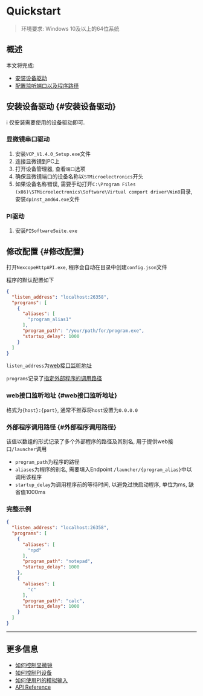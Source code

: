 # Quickstart

> 环境要求: Windows 10及以上的64位系统

## 概述

本文将完成:

* [安装设备驱动](#安装设备驱动)
* [配置监听端口以及程序路径](#修改配置)

## 安装设备驱动 {#安装设备驱动}

:information_source: 仅安装需要使用的设备驱动即可.

### 显微镜串口驱动

1. 安装`VCP_V1.4.0_Setup.exe`文件
2. 连接显微镜到PC上
3. 打开设备管理器, 查看`端口`选项
4. 确保显微镜端口的设备名称以`STMicroelectronics`开头
5. 如果设备名称错误, 需要手动打开`C:\Program Files (x86)\STMicroelectronics\Software\Virtual comport driver\Win8`目录, 安装`dpinst_amd64.exe`文件

### PI驱动

1. 安装`PISoftwareSuite.exe`

## 修改配置 {#修改配置}

打开`NexcopeHttpAPI.exe`, 程序会自动在目录中创建`config.json`文件

程序的默认配置如下

```json
{
  "listen_address": "localhost:26358",
  "programs": [
    {
      "aliases": [
        "program_alias1"
      ],
      "program_path": "/your/path/for/program.exe",
      "startup_delay": 1000
    }
  ]
}
```

`listen_address`为[web接口监听地址](#web接口监听地址)

`programs`记录了[指定外部程序的调用路径](#外部程序调用路径)

### web接口监听地址 {#web接口监听地址}

格式为`{host}:{port}`, 通常不推荐将`host`设置为`0.0.0.0`

### 外部程序调用路径 {#外部程序调用路径}

该值以数组的形式记录了多个外部程序的路径及其别名, 用于提供web接口`/launcher`调用

- `program_path`为程序的路径
- `aliases`为程序的别名, 需要填入Endpoint `/launcher/{program_alias}`中以调用该程序
- `startup_delay`为调用程序前的等待时间, 以避免过快启动程序, 单位为ms, 缺省值1000ms

### 完整示例

```json
{
  "listen_address": "localhost:26358",
  "programs": [
    {
      "aliases": [
        "npd"
      ],
      "program_path": "notepad",
      "startup_delay": 1000
    },
    {
      "aliases": [
        "c"
      ],
      "program_path": "calc",
      "startup_delay": 1000
    }
  ]
}
```

---

## 更多信息

* [如何控制显微镜](How-to-control-microscope.md)
* [如何控制PI设备](How-to-control-PI-device.md)
* [如何使用PI的模拟输入](How-to-use-pi-analog-input.md)
* [API Reference](API_Reference.topic)

